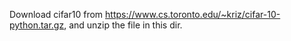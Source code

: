 Download cifar10 from https://www.cs.toronto.edu/~kriz/cifar-10-python.tar.gz, and unzip the file in this dir.